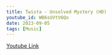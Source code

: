 ```yaml
---
title: Twista - Unsolved Mystery (HD)
youtube_id: WB6sUVtV6Qo
date: 2023-09-05
tags: [Music]
---
```


[Youtube Link](https://www.youtube.com/watch?v=WB6sUVtV6Qo)  